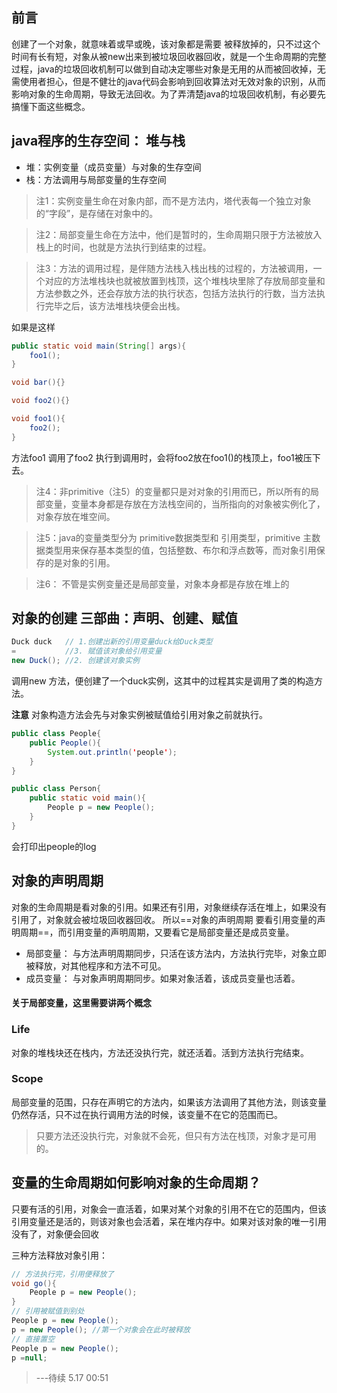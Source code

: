 ## 前言
创建了一个对象，就意味着或早或晚，该对象都是需要 被释放掉的，只不过这个时间有长有短，对象从被new出来到被垃圾回收器回收，就是一个生命周期的完整过程，java的垃圾回收机制可以做到自动决定哪些对象是无用的从而被回收掉，无需使用者担心，但是不健壮的java代码会影响到回收算法对无效对象的识别，从而影响对象的生命周期，导致无法回收。为了弄清楚java的垃圾回收机制，有必要先搞懂下面这些概念。
## java程序的生存空间： 堆与栈

* 堆：实例变量（成员变量）与对象的生存空间
* 栈：方法调用与局部变量的生存空间
> 注1：实例变量生命在对象内部，而不是方法内，塔代表每一个独立对象的“字段”，是存储在对象中的。

> 注2：局部变量生命在方法中，他们是暂时的，生命周期只限于方法被放入栈上的时间，也就是方法执行到结束的过程。


> 注3：方法的调用过程，是伴随方法栈入栈出栈的过程的，方法被调用，一个对应的方法堆栈块也就被放置到栈顶，这个堆栈块里除了存放局部变量和方法参数之外，还会存放方法的执行状态，包括方法执行的行数，当方法执行完毕之后，该方法堆栈块便会出栈。

如果是这样

``` java
public static void main(String[] args){
    foo1();
}

void bar(){}

void foo2(){}

void foo1(){
    foo2();
}
```

方法foo1 调用了foo2 执行到调用时，会将foo2放在foo1()的栈顶上，foo1被压下去。
> 注4：非primitive（注5）的变量都只是对对象的引用而已，所以所有的局部变量，变量本身都是存放在方法栈空间的，当所指向的对象被实例化了，对象存放在堆空间。

> 注5：java的变量类型分为 primitive数据类型和 引用类型，primitive 主数据类型用来保存基本类型的值，包括整数、布尔和浮点数等，而对象引用保存的是对象的引用。

>注6： 不管是实例变量还是局部变量，对象本身都是存放在堆上的

## 对象的创建 三部曲：声明、创建、赋值
```java
Duck duck   // 1.创建出新的引用变量duck给Duck类型
=           //3. 赋值该对象给引用变量
new Duck(); //2. 创建该对象实例

```

调用new 方法，便创建了一个duck实例，这其中的过程其实是调用了类的构造方法。

**注意** 对象构造方法会先与对象实例被赋值给引用对象之前就执行。
```java
public class People{
    public People(){
        System.out.println('people');
    }
}

public class Person{
    public static void main(){
        People p = new People();
    }
}
```

会打印出people的log

## 对象的声明周期

对象的生命周期是看对象的引用。如果还有引用，对象继续存活在堆上，如果没有引用了，对象就会被垃圾回收器回收。
所以==对象的声明周期 要看引用变量的声明周期==，而引用变量的声明周期，又要看它是局部变量还是成员变量。
* 局部变量： 与方法声明周期同步，只活在该方法内，方法执行完毕，对象立即被释放，对其他程序和方法不可见。
* 成员变量： 与对象声明周期同步。如果对象活着，该成员变量也活着。
#### 关于局部变量，这里需要讲两个概念
### Life
对象的堆栈块还在栈内，方法还没执行完，就还活着。活到方法执行完结束。

### Scope
局部变量的范围，只存在声明它的方法内，如果该方法调用了其他方法，则该变量仍然存活，只不过在执行调用方法的时候，该变量不在它的范围而已。

> 只要方法还没执行完，对象就不会死，但只有方法在栈顶，对象才是可用的。

## 变量的生命周期如何影响对象的生命周期？
只要有活的引用，对象会一直活着，如果对某个对象的引用不在它的范围内，但该引用变量还是活的，则该对象也会活着，呆在堆内存中。如果对该对象的唯一引用没有了，对象便会回收

三种方法释放对象引用：
```java
// 方法执行完，引用便释放了
void go(){
    People p = new People();
}
// 引用被赋值到别处
People p = new People();
p = new People(); //第一个对象会在此时被释放
// 直接置空
People p = new People();
p =null;
```

> ---待续 5.17 00:51